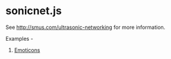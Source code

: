 sonicnet.js
===========

See <http://smus.com/ultrasonic-networking> for more information.

Examples - 

1. [Emoticons](https://nehakadam.github.io/sonicnet.js/emoticons/)
